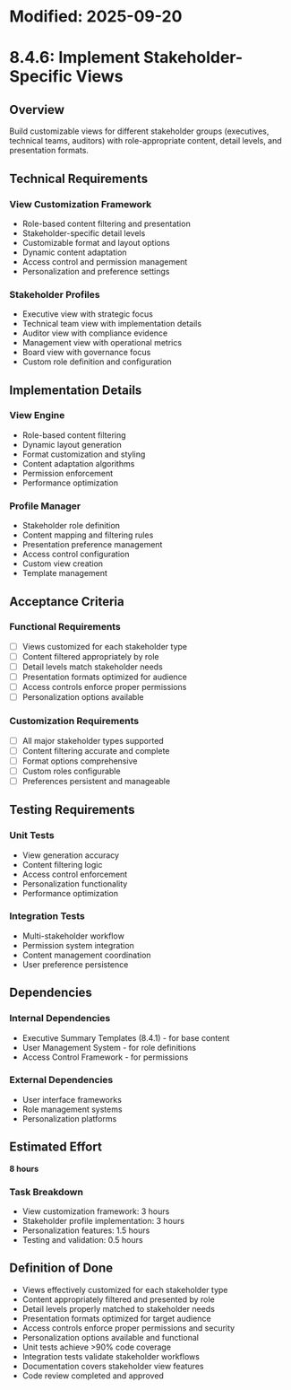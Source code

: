 # Modified: 2025-09-20

# 8.4.6: Implement Stakeholder-Specific Views

## Overview
Build customizable views for different stakeholder groups (executives, technical teams, auditors) with role-appropriate content, detail levels, and presentation formats.

## Technical Requirements

### View Customization Framework
- Role-based content filtering and presentation
- Stakeholder-specific detail levels
- Customizable format and layout options
- Dynamic content adaptation
- Access control and permission management
- Personalization and preference settings

### Stakeholder Profiles
- Executive view with strategic focus
- Technical team view with implementation details
- Auditor view with compliance evidence
- Management view with operational metrics
- Board view with governance focus
- Custom role definition and configuration

## Implementation Details

### View Engine
- Role-based content filtering
- Dynamic layout generation
- Format customization and styling
- Content adaptation algorithms
- Permission enforcement
- Performance optimization

### Profile Manager
- Stakeholder role definition
- Content mapping and filtering rules
- Presentation preference management
- Access control configuration
- Custom view creation
- Template management

## Acceptance Criteria

### Functional Requirements
- [ ] Views customized for each stakeholder type
- [ ] Content filtered appropriately by role
- [ ] Detail levels match stakeholder needs
- [ ] Presentation formats optimized for audience
- [ ] Access controls enforce proper permissions
- [ ] Personalization options available

### Customization Requirements
- [ ] All major stakeholder types supported
- [ ] Content filtering accurate and complete
- [ ] Format options comprehensive
- [ ] Custom roles configurable
- [ ] Preferences persistent and manageable

## Testing Requirements

### Unit Tests
- View generation accuracy
- Content filtering logic
- Access control enforcement
- Personalization functionality
- Performance optimization

### Integration Tests
- Multi-stakeholder workflow
- Permission system integration
- Content management coordination
- User preference persistence

## Dependencies

### Internal Dependencies
- Executive Summary Templates (8.4.1) - for base content
- User Management System - for role definitions
- Access Control Framework - for permissions

### External Dependencies
- User interface frameworks
- Role management systems
- Personalization platforms

## Estimated Effort
**8 hours**

### Task Breakdown
- View customization framework: 3 hours
- Stakeholder profile implementation: 3 hours
- Personalization features: 1.5 hours
- Testing and validation: 0.5 hours

## Definition of Done
- Views effectively customized for each stakeholder type
- Content appropriately filtered and presented by role
- Detail levels properly matched to stakeholder needs
- Presentation formats optimized for target audience
- Access controls enforce proper permissions and security
- Personalization options available and functional
- Unit tests achieve >90% code coverage
- Integration tests validate stakeholder workflows
- Documentation covers stakeholder view features
- Code review completed and approved
